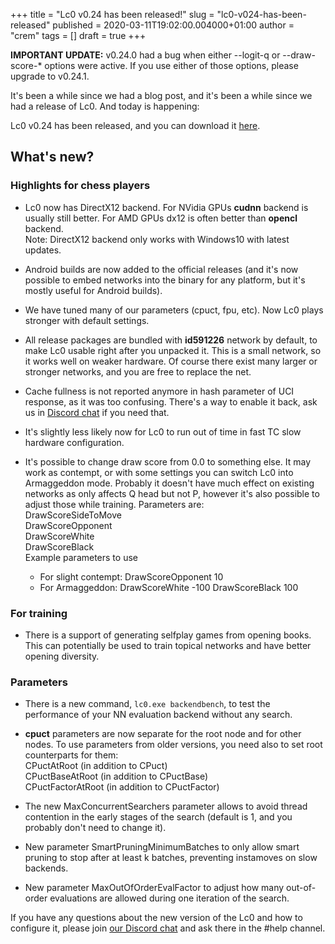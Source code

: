 +++
title = "Lc0 v0.24 has been released!"
slug = "lc0-v024-has-been-released"
published = 2020-03-11T19:02:00.004000+01:00
author = "crem"
tags = []
draft = true
+++

**IMPORTANT UPDATE:** v0.24.0 had a bug when either \--logit-q or \--draw-
score-* options were active. If you use either of those options, please
upgrade to v0.24.1.  

  

  

It's been a while since we had a blog post, and it's been a while since we had
a release of Lc0. And today is happening:

  

Lc0 v0.24 has been released, and you can download it
[here](https://github.com/LeelaChessZero/lc0/releases/tag/v0.24.1).

  

## What's new?

### Highlights for chess players  

  * Lc0 now has DirectX12 backend. For NVidia GPUs **cudnn** backend is usually still better. For AMD GPUs dx12 is often better than **opencl** backend.  
Note: DirectX12 backend only works with Windows10 with latest updates.

  * Android builds are now added to the official releases (and it's now possible to embed networks into the binary for any platform, but it's mostly useful for Android builds).
  * We have tuned many of our parameters (cpuct, fpu, etc). Now Lc0 plays stronger with default settings.
  * All release packages are bundled with **id591226** network by default, to make Lc0 usable right after you unpacked it. This is a small network, so it works well on weaker hardware. Of course there exist many larger or stronger networks, and you are free to replace the net.
  * Cache fullness is not reported anymore in hash parameter of UCI response, as it was too confusing. There's a way to enable it back, ask us in [Discord chat](https://discord.gg/pKujYxD) if you need that.
  * It's slightly less likely now for Lc0 to run out of time in fast TC slow hardware configuration.
  * It's possible to change draw score from 0.0 to something else. It may work as contempt, or with some settings you can switch Lc0 into Armaggeddon mode. Probably it doesn't have much effect on existing networks as only affects Q head but not P, however it's also possible to adjust those while training. Parameters are:  
DrawScoreSideToMove  
DrawScoreOpponent  
DrawScoreWhite  
DrawScoreBlack  
Example parameters to use

    * For slight contempt: DrawScoreOpponent 10
    * For Armaggeddon: DrawScoreWhite -100 DrawScoreBlack 100  

### For training  

  * There is a support of generating selfplay games from opening books. This can potentially be used to train topical networks and have better opening diversity.

### Parameters  

  * There is a new command, `lc0.exe backendbench`, to test the performance of your NN evaluation backend without any search.
  *  **cpuct** parameters are now separate for the root node and for other nodes. To use parameters from older versions, you need also to set root counterparts for them:  
CPuctAtRoot (in addition to CPuct)  
CPuctBaseAtRoot (in addition to CPuctBase)  
CPuctFactorAtRoot (in addition to CPuctFactor)

  * The new MaxConcurrentSearchers parameter allows to avoid thread contention in the early stages of the search (default is 1, and you probably don't need to change it).
  * New parameter SmartPruningMinimumBatches to only allow smart pruning to stop after at least k batches, preventing instamoves on slow backends.
  * New parameter MaxOutOfOrderEvalFactor to adjust how many out-of-order evaluations are allowed during one iteration of the search.  

If you have any questions about the new version of the Lc0 and how to
configure it, please join [our Discord chat](https://discord.gg/pKujYxD) and
ask there in the #help channel.
